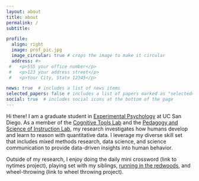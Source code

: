 ```yaml
---
layout: about
title: about
permalink: /
subtitle:

profile:
  align: right
  image: prof_pic.jpg
  image_circular: true # crops the image to make it circular
  address: #>
 #   <p>555 your office number</p>
 #   <p>123 your address street</p>
 #   <p>Your City, State 12345</p>

news: true  # includes a list of news items
selected_papers: false # includes a list of papers marked as "selected={true}"
social: true  # includes social icons at the bottom of the page
---
```

Hi there! I am a graduate student in [Experimental Psychology](https://psychology.ucsd.edu) at UC San Diego. As a member of the [Cognitive Tools Lab](https://cogtoolslab.github.io/) and the [Pedagogy and Science of Instruction Lab](https://pilegard.ucsd.edu/), my research investigates how humans develop and learn to reason with quantitative data. I leverage my diverse skill set that includes mixed methods research, data science, and science communication to provide data-driven insights into human behavior.

Outside of my research, I enjoy doing the daily mini crossword (link to nytimes project), playing set with my siblings, [running in the redwoods](https://www.strava.com/athletes/78020017), and wheel-throwing (link to wheel throwing project).